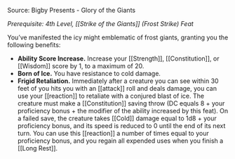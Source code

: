 Source: Bigby Presents - Glory of the Giants

_Prerequisite: 4th Level, [[Strike of the Giants]] (Frost Strike) Feat_

You’ve manifested the icy might emblematic of frost giants, granting you the following benefits:

- **Ability Score Increase.** Increase your [[Strength]], [[Constitution]], or [[Wisdom]] score by 1, to a maximum of 20.
- **Born of Ice.** You have resistance to cold damage.
- **Frigid Retaliation.** Immediately after a creature you can see within 30 feet of you hits you with an [[attack]] roll and deals damage, you can use your [[reaction]] to retaliate with a conjured blast of ice. The creature must make a [[Constitution]] saving throw (DC equals 8 + your proficiency bonus + the modifier of the ability increased by this feat). On a failed save, the creature takes [[Cold]] damage equal to 1d8 + your proficiency bonus, and its speed is reduced to 0 until the end of its next turn. You can use this [[reaction]] a number of times equal to your proficiency bonus, and you regain all expended uses when you finish a [[Long Rest]].